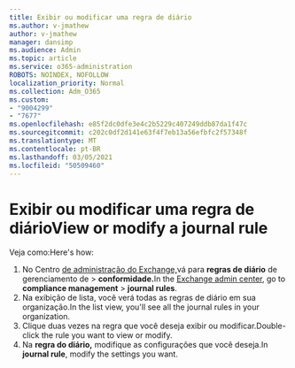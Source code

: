 ```yaml
---
title: Exibir ou modificar uma regra de diário
ms.author: v-jmathew
author: v-jmathew
manager: dansimp
ms.audience: Admin
ms.topic: article
ms.service: o365-administration
ROBOTS: NOINDEX, NOFOLLOW
localization_priority: Normal
ms.collection: Adm_O365
ms.custom:
- "9004299"
- "7677"
ms.openlocfilehash: e85f2dc0dfe3e4c2b5229c407249ddb87da1f47c
ms.sourcegitcommit: c202c0df2d141e63f4f7eb13a56efbfc2f57348f
ms.translationtype: MT
ms.contentlocale: pt-BR
ms.lasthandoff: 03/05/2021
ms.locfileid: "50509460"
---
```

# <a name="view-or-modify-a-journal-rule"></a><span data-ttu-id="d1db2-102">Exibir ou modificar uma regra de diário</span><span class="sxs-lookup"><span data-stu-id="d1db2-102">View or modify a journal rule</span></span>

<span data-ttu-id="d1db2-103">Veja como:</span><span class="sxs-lookup"><span data-stu-id="d1db2-103">Here's how:</span></span>

1. <span data-ttu-id="d1db2-104">No Centro [de administração do Exchange,](https://go.microsoft.com/fwlink/p/?linkid=2059104)vá para **regras de diário** de gerenciamento de  >  **conformidade.**</span><span class="sxs-lookup"><span data-stu-id="d1db2-104">In the [Exchange admin center](https://go.microsoft.com/fwlink/p/?linkid=2059104), go to **compliance management** > **journal rules**.</span></span>
2. <span data-ttu-id="d1db2-105">Na exibição de lista, você verá todas as regras de diário em sua organização.</span><span class="sxs-lookup"><span data-stu-id="d1db2-105">In the list view, you'll see all the journal rules in your organization.</span></span>
3. <span data-ttu-id="d1db2-106">Clique duas vezes na regra que você deseja exibir ou modificar.</span><span class="sxs-lookup"><span data-stu-id="d1db2-106">Double-click the rule you want to view or modify.</span></span>
4. <span data-ttu-id="d1db2-107">Na **regra do diário,** modifique as configurações que você deseja.</span><span class="sxs-lookup"><span data-stu-id="d1db2-107">In **journal rule**, modify the settings you want.</span></span>
